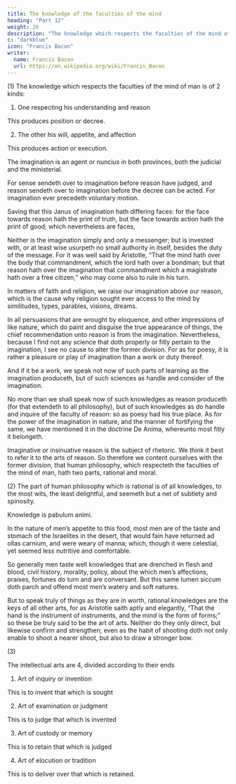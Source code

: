 ```yaml
---
title: The knowledge of the faculties of the mind
heading: "Part 12"
weight: 26
description: "The knowledge which respects the faculties of the mind of man is of 2 kinds"
c: "darkblue"
icon: "Francis Bacon"
writer:
  name: Francis Bacon
  url: https://en.wikipedia.org/wiki/Francis_Bacon
---
```



(1) The knowledge which respects the faculties of the mind of man is of 2 kinds:

1. One respecting his understanding and reason

This produces position or decree. 


2. The other his will, appetite, and affection

This produces action or execution.

The imagination is an agent or nuncius in both provinces, both the judicial and the ministerial.  

For sense sendeth over to imagination before reason have judged, and reason sendeth over to imagination before the decree can be acted.  For imagination ever precedeth voluntary motion.  

Saving that this Janus of imagination hath differing faces: for the face towards reason hath the print of truth, but the face towards action hath the print of good; which nevertheless are faces,

<!-- “Quales decet esse sororum.” -->

Neither is the imagination simply and only a messenger; but is invested with, or at least wise usurpeth no small authority in itself, besides the duty of the message.  For it was well said by Aristotle, “That the mind hath over the body that commandment, which the lord hath over a bondman; but that reason hath over the imagination that commandment which a magistrate hath over a free citizen,” who may come also to rule in his turn.

In matters of faith and religion, we raise our imagination above our reason, which is the cause why religion sought ever access to the mind by similitudes, types, parables, visions, dreams.  

In all persuasions that are wrought by eloquence, and other impressions of like nature, which do paint and disguise the true appearance of things, the chief recommendation unto reason is from the imagination.  Nevertheless, because I find not any science that doth properly or fitly pertain to the imagination, I see no cause to alter the former division.  For as for poesy, it is rather a pleasure or play of imagination than a work or duty thereof.  

And if it be a work, we speak not now of such parts of learning as the imagination produceth, but of such sciences as handle and consider of the imagination.

No more than we shall speak now of such knowledges as reason produceth (for that extendeth to all philosophy), but of such knowledges as do handle and inquire of the faculty of reason: so as poesy had his true place.  As for the power of the imagination in nature, and the manner of fortifying the same, we have mentioned it in the doctrine De Anima, whereunto most fitly it belongeth.  

Imaginative or insinuative reason is the subject of rhetoric. We think it best to refer it to the arts of reason.  So therefore we content ourselves with the former division, that human philosophy, which respecteth the faculties of the mind of man, hath two parts, rational and moral.

(2) The part of human philosophy which is rational is of all knowledges, to the most wits, the least delightful, and seemeth but a net of subtlety and spinosity. 

Knowledge is pabulum animi. 

In the nature of men’s appetite to this food, most men are of the taste and stomach of the Israelites in the desert, that would fain have returned ad ollas carnium, and were weary of manna; which, though it were celestial, yet seemed less nutritive and comfortable.

So generally men taste well knowledges that are drenched in flesh and blood, civil history, morality, policy, about the which men’s affections, praises, fortunes do turn and are conversant.  But this same lumen siccum doth parch and offend most men’s watery and soft natures. 

But to speak truly of things as they are in worth, rational knowledges are the keys of all other arts, for as Aristotle saith aptly and elegantly, “That the hand is the instrument of instruments, and the mind is the form of forms;” so these be truly said to be the art of arts.  Neither do they only direct, but likewise confirm and strengthen; even as the habit of shooting doth not only enable to shoot a nearer shoot, but also to draw a stronger bow.

(3) 

The intellectual arts are 4, divided according to their ends

1. Art of inquiry or invention

This is to invent that which is sought 

2. Art of examination or judgment

This is to judge that which is invented

3. Art of custody or memory

This is to retain that which is judged

4. Art of elocution or tradition

This is to deliver over that which is retained.
